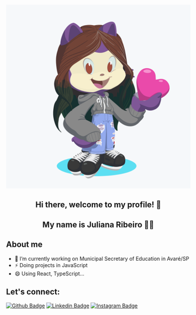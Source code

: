 ![Octocat](https://github.com/juuliana/juuliana/blob/master/octocatJu.png)
<p align="center">
  <h2 align="center">  Hi there, welcome to my profile! 👋</h2>
  <h2 align="center">  My name is Juliana Ribeiro 💁‍♀</h2> 
</p>

## About me
- 🔭 I’m currently working on 
Municipal Secretary of Education in Avaré/SP
- ⚡ Doing projects in JavaScript
- 😄 Using React, TypeScript...

## Let's connect:
[![Github Badge](https://img.shields.io/badge/-Github-000?style=flat-square&logo=Github&logoColor=white&link=https://github.com/juuliana)](https://github.com/juuliana)
[![Linkedin Badge](https://img.shields.io/badge/-LinkedIn-blue?style=flat-square&logo=Linkedin&logoColor=white&link=https://www.linkedin.com/in/juliana-dos-santos-ribeiro-b721b6197/)](https://www.linkedin.com/in/juliana-dos-santos-ribeiro-b721b6197/)
[![Instagram Badge](https://img.shields.io/badge/-Instagram-C13584?style=flat-square&labelColor=C13584&logo=instagram&logoColor=white&link=https://www.instagram.com/jusribeiro_19)](https://www.instagram.com/jusribeiro_19)
